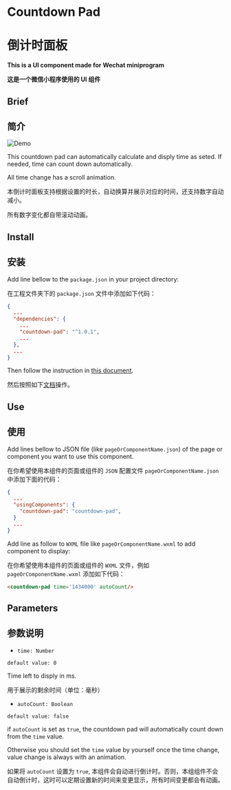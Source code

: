 # Countdown Pad
# 倒计时面板

**This is a UI component made for Wechat miniprogram**

**这是一个微信小程序使用的 UI 组件**

## Brief

## 简介

![Demo](https://github.com/Elenionl/discount-pad/blob/master/demo/demo.gif?raw=true)

This countdown pad can automatically calculate and disply time as seted. If needed, time can count down automatically. 

All time change has a scroll animation.

本倒计时面板支持根据设置的时长，自动换算并展示对应的时间，还支持数字自动减小。

所有数字变化都自带滚动动画。

## Install

## 安装

Add line bellow to the `package.json` in your project directory:

在工程文件夹下的 `package.json` 文件中添加如下代码：

``` JSON
{
  ...
  "dependencies": {
    ...
    "countdown-pad": "^1.0.1",
    ...
  },
  ...
}
```

Then follow the instruction in [this document](https://developers.weixin.qq.com/miniprogram/dev/devtools/npm.html).

然后按照如下[文档](https://developers.weixin.qq.com/miniprogram/dev/devtools/npm.html)操作。

## Use

## 使用

Add lines bellow to JSON file (like `pageOrComponentName.json`) of the page or component you want to use this component.

在你希望使用本组件的页面或组件的 `JSON` 配置文件 `pageOrComponentName.json` 中添加下面的代码：

``` JSON
{
  ...
  "usingComponents": {
    "countdown-pad": "countdown-pad",
  }
  ...
}
```

Add line as follow to `WXML` file like `pageOrComponentName.wxml` to add component to display:

在你希望使用本组件的页面或组件的 `WXML` 文件，例如 `pageOrComponentName.wxml` 添加如下代码：

```HTML
<countdown-pad time='1434000' autoCount/>
```

## Parameters

## 参数说明

* `time: Number`

`default value: 0`

Time left to disply in ms.

用于展示的剩余时间（单位：毫秒）

* `autoCount: Boolean`

`default value: false`

if `autoCount` is set as `true`, the countdown pad will automatically count down from the `time` value.

Otherwise you should set the `time` value by yourself once the time change, value change is always with an animation.

如果将 `autoCount` 设置为 `true`, 本组件会自动进行倒计时。否则，本组组件不会自动倒计时，这时可以定期设置新的时间来变更显示，所有时间变更都会有动画。